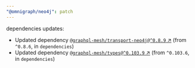 ```yaml
---
"@omnigraph/neo4j": patch
---
```

dependencies updates:
  - Updated dependency [`@graphql-mesh/transport-neo4j@^0.8.9` ↗︎](https://www.npmjs.com/package/@graphql-mesh/transport-neo4j/v/0.8.9) (from `^0.8.6`, in `dependencies`)
  - Updated dependency [`@graphql-mesh/types@^0.103.9` ↗︎](https://www.npmjs.com/package/@graphql-mesh/types/v/0.103.9) (from `^0.103.6`, in `dependencies`)
